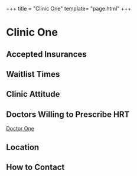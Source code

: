 +++
title = "Clinic One"
template= "page.html"
+++

# Clinic One
## Accepted Insurances
## Waitlist Times
## Clinic Attitude
## Doctors Willing to Prescribe HRT
[Doctor One](@/blog/doctors/doctor-template.md)
## Location
## How to Contact
